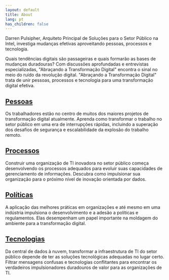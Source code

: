 ```yaml
---
layout: default
title: About
lang: pt
has_children: false
---
```


Darren Pulsipher, Arquiteto Principal de Soluções para o Setor Público na Intel, investiga mudanças efetivas aproveitando pessoas, processos e tecnologia.

Quais tendências digitais são passageiras e quais formarão as bases de mudanças duradouras? Com discussões aprofundadas e entrevistas especializadas, "Abraçando a Transformação Digital" encontra o sinal no meio do ruído da revolução digital. "Abraçando a Transformação Digital" trata de unir pessoas, processos e tecnologia para uma transformação digital efetiva.

## [Pessoas](/tags/people)

Os trabalhadores estão no centro de muitos dos maiores projetos de transformação digital atualmente. Aprenda como transformar o trabalho no setor público em uma era de interrupções rápidas, incluindo a superação dos desafios de segurança e escalabilidade da explosão do trabalho remoto.

## [Processos](/tags/process)

Construir uma organização de TI inovadora no setor público começa desenvolvendo os processos adequados para evoluir suas capacidades de gerenciamento de informações. Descubra como impulsionar sua organização para o próximo nível de inovação orientada por dados.

## [Políticas](/tags/policy)

A aplicação das melhores práticas em organizações e até mesmo em uma indústria impulsiona o desenvolvimento e a adesão a políticas e regulamentos. Elas desempenham um papel importante na moldagem do ambiente para a transformação digital.

## [Tecnologias](technology)

Da central de dados à nuvem, transformar a infraestrutura de TI do setor público depende de ter as soluções tecnológicas adequadas no lugar certo. Filtrar mensagens confusas e tecnologias conflitantes para encontrar os verdadeiros impulsionadores duradouros de valor para as organizações de TI.
